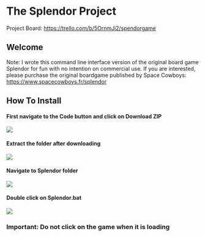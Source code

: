 # The Splendor Project
Project Board: https://trello.com/b/5OrnmJj2/spendorgame

## Welcome

Note: I wrote this command line interface version of the original board game Splendor for fun with no intention on commercial use. If you are interested, please purchase the original boardgame published by Space Cowboys: https://www.spacecowboys.fr/splendor

## How To Install
#### First navigate to the Code button and click on Download ZIP
![](https://i.imgur.com/2QbX98K.png)

#### Extract the folder after downloading
![](https://i.imgur.com/eoqsyzA.png)

#### Navigate to Splendor folder
![](https://i.imgur.com/n9myRlR.png)

#### Double click on Splendor.bat
![](https://i.imgur.com/bFIY8cC.png)

### Important: Do not click on the game when it is loading
